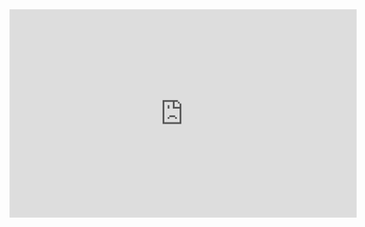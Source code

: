 <iframe src="https://correoipn-my.sharepoint.com/:p:/g/personal/ccaballeroh0400_alumno_ipn_mx/EdtmWECpZ81BjvC0vVb3vR8BLmmmogC8Raj7QrrLJoeSkw?e=s1mpHp" width="610px" height="367px" frameborder="0">This is an embedded <a target="_blank" href="https://office.com">Microsoft Office</a> presentation, powered by <a target="_blank" href="https://office.com/webapps">Office</a>.</iframe>

